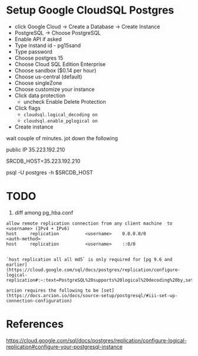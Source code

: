 
# Setup Google CloudSQL Postgres

- click Google Cloud -> Create a Database -> Create Instance
- PostgreSQL -> Choose PostgreSQL
- Enable API if asked
- Type instand id - pg15sand
- Type password
- Choose postgres 15
- Choose Cloud SQL Edition Enterprise
- Choose sandbox ($0.14 per hour)
- Choose us-central (default)
- Choose singleZone
- Choose customize your instance
- Click data protection
  - uncheck Enable Delete Protection
- Click flags
  - `cloudsql.logical_decoding on`
  - `cloudsql.enable_pglogical on`
- Create instance

wait couple of minutes.  jot down the following

public IP 35.223.192.210

SRCDB_HOST=35.223.192.210

psql -U postgres -h $SRCDB_HOST

# TODO

1. diff among pg_hba.conf

```
allow remote replication connection from any client machine  to <username> (IPv4 + IPv6)
host     replication          <username>    0.0.0.0/0                        <auth-method>
host     replication          <username>    ::0/0  
```
```

`host replication all all md5` is only required for [pg 9.6 and earlier](https://cloud.google.com/sql/docs/postgres/replication/configure-logical-replication#:~:text=PostgreSQL%20supports%20logical%20decoding%20by,setting%20used%20in%20standard%20PostgreSQL)    

arcion requires the following to be [set](https://docs.arcion.io/docs/source-setup/postgresql/#iii-set-up-connection-configuration)

```

# References

https://cloud.google.com/sql/docs/postgres/replication/configure-logical-replication#configure-your-postgresql-instance  
